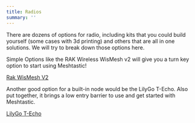 ```yaml
---
title: Radios
summary: ''
---
```


There are dozens of options for radio, including kits that you could build yourself (some cases with 3d printing) and others that are all in one solutions. We will try to break down those options here.

Simple Options like the RAK Wireless WisMesh v2 will give you a turn key option to start using Meshtastic!

[Rak WisMesh V2](https://store.rakwireless.com/products/wismesh-pocket?srsltid=AfmBOorX5ZwHR3ey9Qbw0KnLPgNsgy273S4vOVJTYXIgv_lm2a5heKno)

Another good option for a built-in node would be the LilyGo T-Echo. Also put together, it brings a low entry barrier to use and get started with Meshtastic.

[LilyGo T-Echo](https://lilygo.cc/products/t-echo-lilygo?srsltid=AfmBOopDO9eTH-pj0N4oiL6wTNOFTvJOXZdCF7RAi38TiONZDy89sFhN)


